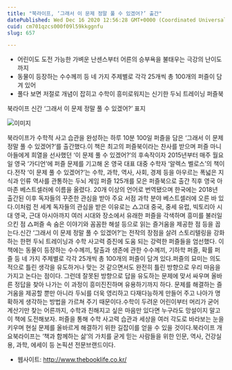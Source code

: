 ```yaml
---
title: "북라이프, ‘그래서 이 문제 정말 풀 수 있겠어?’ 출간"
datePublished: Wed Dec 16 2020 12:56:28 GMT+0000 (Coordinated Universal Time)
cuid: cm701qzcs000f09l59kkggnfu
slug: 657

---
```



- 어린이도 도전 가능한 가벼운 난센스부터 어른의 승부욕을 불태우는 극강의 난이도까지
- 동물이 등장하는 수수께끼 등 네 가지 주제별로 각각 25개씩 총 100개의 퍼즐이 담겨 있어
- 풀다 보면 저절로 개념이 잡히고 수학이 흥미로워지는 신기한 두뇌 트레이닝 퍼즐북

북라이프 신간 ‘그래서 이 문제 정말 풀 수 있겠어?’ 표지

![이미지](https://cdn.hashnode.com/res/hashnode/image/upload/v1739252023561/87021f55-9a5d-43aa-960a-5d7757e1cf8c.jpeg)

북라이프가 수학적 사고 습관을 완성하는 하루 10분 100일 퍼즐을 담은 ‘그래서 이 문제 정말 풀 수 있겠어?’를 출간했다.이 책은 최고의 퍼즐북이라는 찬사를 받으며 퍼즐 마니아들에게 희열을 선사했던 ‘이 문제 풀 수 있겠어?’의 후속작이자 2015년부터 매주 월요일 영국 ‘가디언’에 퍼즐 문제를 기고해 온 영국 대표 대중 수학자 ‘알렉스 벨로스’의 책이다.전작 ‘이 문제 풀 수 있겠어?’는 수학, 과학, 역사, 사회, 경제 등을 아우르는 폭넓은 지식과 인류 역사를 관통하는 두뇌 게임 퍼즐 125개를 모은 퍼즐북으로 출간 직후 영국 아마존 베스트셀러에 이름을 올렸다. 20개 이상의 언어로 번역됐으며 한국에는 2018년 출간된 이후 독자들의 꾸준한 관심을 받아 주요 서점 과학 분야 베스트셀러에 오른 바 있다.이처럼 전 세계 독자들의 관심을 받은 이유로는 △고대 중국, 중세 유럽, 빅토리아 시대 영국, 근대 아시아까지 여러 시대와 장소에서 유래한 퍼즐을 각색하며 흥미를 불러일으킨 점 △퍼즐 속 숨은 이야기와 꼼꼼한 해설 등으로 읽는 즐거움을 제공한 점 등을 꼽는다.신간 ‘그래서 이 문제 정말 풀 수 있겠어?’는 전작의 장점을 살려 스토리텔링을 강화하는 한편 두뇌 트레이닝과 수학 사고력 증진에 도움 되는 강력한 퍼즐들을 엄선했다. 이 책에는 동물이 등장하는 수수께끼, 탈출과 생존에 관한 수수께끼, 기하학 퍼즐, 확률 퍼즐 등 네 가지 주제별로 각각 25개씩 총 100개의 퍼즐이 담겨 있다.퍼즐의 묘미는 의도적으로 틀린 생각을 유도하거나 맞는 것 같으면서도 완전히 틀린 방향으로 우리 마음을 가지고 논다는 점이다. 그런데 잘못된 방향으로 답을 유도하는 문제에 맞서 싸우며 올바른 정답을 찾아 나가는 이 과정이 흥미진진하며 유용하기까지 하다. 문제를 해결하는 즐거움을 제공할 뿐만 아니라 두뇌를 더욱 영리하고 다재다능하게 만들어 주고 나아가 명확하게 생각하는 방법을 가르쳐 주기 때문이다.수학이 두려운 어린이부터 머리가 굳어 계산기만 찾는 어른까지, 수학과 친해지고 싶은 마음만 있다면 누구라도 망설이지 말고 이 책에 도전해보자. 퍼즐을 통해 수학 사고력 습관과 세상을 여러 각도로 바라보는 눈을 키우며 현실 문제를 올바르게 해결하기 위한 길잡이를 얻을 수 있을 것이다.북라이프 개요북라이프는 ‘책과 함께하는 삶’의 가치를 굳게 믿는 사람들을 위한 인문, 역사, 건강실용, 과학, 에세이 등 논픽션 전문브랜드이다.

- 웹사이트: http://www.thebooklife.co.kr/